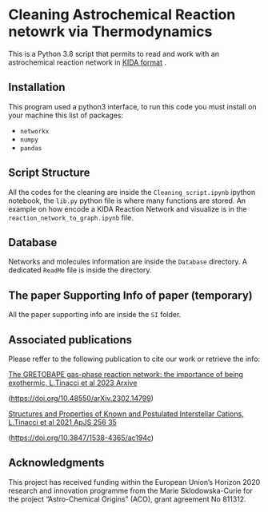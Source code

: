 # Cleaning Astrochemical Reaction netowrk via Thermodynamics  
This is a Python 3.8 script that permits to read and work with an astrochemical reaction network in [KIDA format](https://kida.astrochem-tools.org/) .

## Installation

This program used a python3 interface, to run this code you must install on your machine this list of packages:

* ```networkx```
* ```numpy```
* ```pandas```

## Script Structure
All the codes for the cleaning are inside the ```Cleaning_script.ipynb``` ipython notebook, the ```lib.py``` python file is where many functions are stored.
An example on how encode a KIDA Reaction Network and visualize is in the ```reaction_network_to_graph.ipynb``` file.

## Database
Networks and molecules information are inside the ```Database``` directory. A dedicated ```ReadMe``` file is inside the directory.

## The paper Supporting Info of paper (temporary)
All the paper supporting info are inside the ```SI```  folder.

## Associated publications
Please reffer to the following publication to cite our work or retrieve the info:

[The GRETOBAPE gas-phase reaction network: the importance of being exothermic, L.Tinacci et al 2023 Arxive ](https://doi.org/10.48550/arXiv.2302.14799)

(https://doi.org/10.48550/arXiv.2302.14799)

[Structures and Properties of Known and Postulated Interstellar Cations, L.Tinacci et al 2021 ApJS 256 35](https://doi.org/10.3847/1538-4365/ac194c)

(https://doi.org/10.3847/1538-4365/ac194c)

## Acknowledgments
This project has received funding within the European Union’s Horizon 2020 research and innovation programme from the Marie Sklodowska-Curie for the project ”Astro-Chemical Origins” (ACO), grant agreement No 811312.
